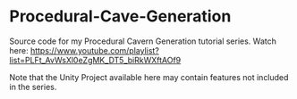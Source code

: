# Procedural-Cave-Generation
Source code for my Procedural Cavern Generation tutorial series. Watch here: https://www.youtube.com/playlist?list=PLFt_AvWsXl0eZgMK_DT5_biRkWXftAOf9

Note that the Unity Project available here may contain features not included in the series.
